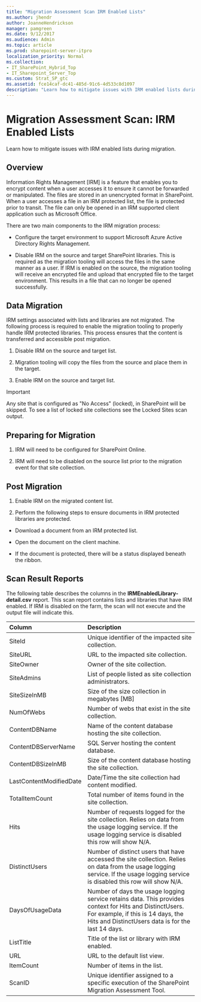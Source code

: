 ```yaml
---
title: "Migration Assessment Scan IRM Enabled Lists"
ms.author: jhendr
author: JoanneHendrickson
manager: pamgreen
ms.date: 9/12/2017
ms.audience: Admin
ms.topic: article
ms.prod: sharepoint-server-itpro
localization_priority: Normal
ms.collection:
- IT_SharePoint_Hybrid_Top
- IT_Sharepoint_Server_Top
ms.custom: Strat_SP_gtc
ms.assetid: fce14caf-dc41-485d-91c6-4d533c8d1097
description: "Learn how to mitigate issues with IRM enabled lists during migration."
---
```


# Migration Assessment Scan: IRM Enabled Lists

Learn how to mitigate issues with IRM enabled lists during migration.
  
## Overview

Information Rights Management [IRM] is a feature that enables you to encrypt content when a user accesses it to ensure it cannot be forwarded or manipulated. The files are stored in an unencrypted format in SharePoint. When a user accesses a file in an IRM protected list, the file is protected prior to transit. The file can only be opened in an IRM supported client application such as Microsoft Office.
  
There are two main components to the IRM migration process:
  
- Configure the target environment to support Microsoft Azure Active Directory Rights Management.
    
- Disable IRM on the source and target SharePoint libraries. This is required as the migration tooling will access the files in the same manner as a user. If IRM is enabled on the source, the migration tooling will receive an encrypted file and upload that encrypted file to the target environment. This results in a file that can no longer be opened successfully.
    
## Data Migration

IRM settings associated with lists and libraries are not migrated. The following process is required to enable the migration tooling to properly handle IRM protected libraries. This process ensures that the content is transferred and accessible post migration.
  
1. Disable IRM on the source and target list.
    
2. Migration tooling will copy the files from the source and place them in the target.
    
3. Enable IRM on the source and target list.
    
> [!IMPORTANT]
> Any site that is configured as "No Access" (locked), in SharePoint will be skipped. To see a list of locked site collections see the Locked Sites scan output. 
  
## Preparing for Migration

1. IRM will need to be configured for SharePoint Online.
    
2. IRM will need to be disabled on the source list prior to the migration event for that site collection.
    
## Post Migration

1. Enable IRM on the migrated content list.
    
2. Perform the following steps to ensure documents in IRM protected libraries are protected.
    
  - Download a document from an IRM protected list.
    
  - Open the document on the client machine.
    
  - If the document is protected, there will be a status displayed beneath the ribbon.
    
## Scan Result Reports

The following table describes the columns in the **IRMEnabledLibrary-detail.csv** report. This scan report contains lists and libraries that have IRM enabled. If IRM is disabled on the farm, the scan will not execute and the output file will indicate this. 
  
|**Column**|**Description**|
|:-----|:-----|
|SiteId  <br/> |Unique identifier of the impacted site collection.  <br/> |
|SiteURL  <br/> |URL to the impacted site collection.  <br/> |
|SiteOwner  <br/> |Owner of the site collection.  <br/> |
|SiteAdmins  <br/> |List of people listed as site collection administrators.  <br/> |
|SiteSizeInMB  <br/> |Size of the size collection in megabytes [MB]  <br/> |
|NumOfWebs  <br/> |Number of webs that exist in the site collection.  <br/> |
|ContentDBName  <br/> |Name of the content database hosting the site collection.  <br/> |
|ContentDBServerName  <br/> |SQL Server hosting the content database.  <br/> |
|ContentDBSizeInMB  <br/> |Size of the content database hosting the site collection.  <br/> |
|LastContentModifiedDate  <br/> |Date/Time the site collection had content modified.  <br/> |
|TotalItemCount  <br/> |Total number of items found in the site collection.  <br/> |
|Hits  <br/> |Number of requests logged for the site collection. Relies on data from the usage logging service. If the usage logging service is disabled this row will show N/A.  <br/> |
|DistinctUsers  <br/> |Number of distinct users that have accessed the site collection. Relies on data from the usage logging service. If the usage logging service is disabled this row will show N/A.  <br/> |
|DaysOfUsageData  <br/> |Number of days the usage logging service retains data. This provides context for Hits and DistinctUsers. For example, if this is 14 days, the Hits and DistinctUsers data is for the last 14 days.  <br/> |
|ListTitle  <br/> |Title of the list or library with IRM enabled.  <br/> |
|URL  <br/> |URL to the default list view.  <br/> |
|ItemCount  <br/> |Number of items in the list.  <br/> |
|ScanID  <br/> |Unique identifier assigned to a specific execution of the SharePoint Migration Assessment Tool.  <br/> |
   

